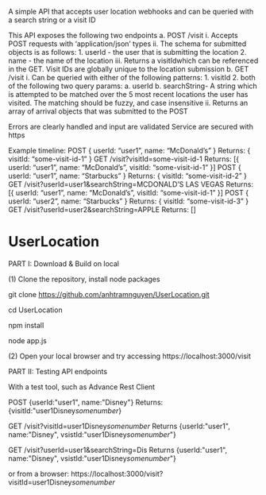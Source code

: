 A simple API that accepts user location webhooks and can be queried with a search string or a visit ID

This API exposes the following two endpoints
a. POST /visit
  i. Accepts POST requests with ‘application/json’ types
  ii. The schema for submitted objects is as follows:
    1. userId ​- the user that is submitting the location
    2. name ​- the name of the location
  iii. Returns a ​visitId​ which can be referenced in the GET. Visit IDs are globally unique to the location submission
b. GET /visit
  i. Can be queried with either of the following patterns:
    1. visitId
    2. both​ of the following two query params:
        a. userId
        b. searchString-​ A string which is attempted to be matched over the 5 most recent locations the user has visited. 
           The matching should be fuzzy, and case insensitive
  ii. Returns an array of arrival objects that was submitted to the POST

Errors are clearly handled and input are validated
Service are secured with https

Example timeline​:
POST { userId: “user1”, name: “McDonald’s” } Returns: { visitId: “some-visit-id-1” }
GET /visit?visitId=some-visit-id-1
Returns: [{ userId: “user1”, name: “McDonald’s”, visitId: “some-visit-id-1” }]
POST { userId: “user1”, name: “Starbucks” }
Returns: { visitId: “some-visit-id-2” }
GET /visit?userId=user1&searchString=MCDONALD’S LAS VEGAS Returns: [{ userId: “user1”, name: “McDonald’s”, visitId: “some-visit-id-1” }]
POST { userId: “user2”, name: “Starbucks” } Returns: { visitId: “some-visit-id-3” }
GET /visit?userId=user2&searchString=APPLE Returns: []


# UserLocation
PART I: Download & Build on local

(1) Clone the repository, install node packages 

git clone https://github.com/anhtramnguyen/UserLocation.git

cd UserLocation

npm install

node app.js

(2) Open your local browser and try accessing
https://localhost:3000/visit


PART II: Testing API endpoints

With a test tool, such as Advance Rest Client

POST {userId:"user1", name:"Disney"}
Returns:{visitId:"user1Disney*somenumber*}


GET /visit?visitId=user1Disney*somenumber*
Returns {userId:"user1", name:"Disney", vsistId:"user1Disney*somenumber*"}

GET /visit?userId=user1&searchString=Dis
Returns {userId:"user1", name:"Disney", vsistId:"user1Disney*somenumber*"}
  
or from a browser:
https://localhost:3000/visit?visitId=user1Disney*somenumber*
  
  
